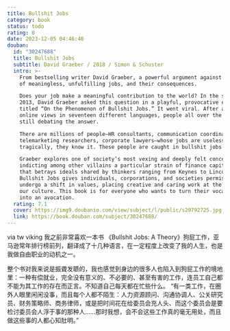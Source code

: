```yaml
---
title: Bullshit Jobs
category: book
status: todo
rating: 0
date: 2023-12-05 04:46:40
douban:
  id: "30247688"
  title: Bullshit Jobs
  subtitle: David Graeber / 2018 / Simon & Schuster
  intro: >-
    From bestselling writer David Graeber, a powerful argument against the rise
    of meaningless, unfulfilling jobs, and their consequences.

    Does your job make a meaningful contribution to the world? In the spring of
    2013, David Graeber asked this question in a playful, provocative essay
    titled “On the Phenomenon of Bullshit Jobs.” It went viral. After a million
    online views in seventeen different languages, people all over the world are
    still debating the answer.

    There are millions of people—HR consultants, communication coordinators,
    telemarketing researchers, corporate lawyers—whose jobs are useless, and,
    tragically, they know it. These people are caught in bullshit jobs.

    Graeber explores one of society’s most vexing and deeply felt concerns,
    indicting among other villains a particular strain of finance capitalism
    that betrays ideals shared by thinkers ranging from Keynes to Lincoln.
    Bullshit Jobs gives individuals, corporations, and societies permission to
    undergo a shift in values, placing creative and caring work at the center of
    our culture. This book is for everyone who wants to turn their vocation back
    into an avocation.
  rating: 7.1
  cover: https://img9.doubanio.com/view/subject/l/public/s29792725.jpg
  link: https://book.douban.com/subject/30247688/
---
```


via tw viking 我之前非常喜欢一本书 《Bullshit Jobs: A Theory》狗屁工作，亚马逊常年排行榜前列，翻译成了十几种语言，在一定程度上改变了我的人生，也是我做自由职业的动机之一。

整个书对我来说是振聋发聩的，我也感觉到身边的很多人也陷入到狗屁工作的境地里：一种有偿就业，完全没有意义的、不必要的、甚至有害的工作，连员工自己都不能为其工作的存在而正言。不知道自己每天都在忙些什么。
“有一类工作，在圈外人眼里闲闲没事，而且每个人都不陌生：人力资源顾问、沟通协调人、公关研究员、财务策略师、商务律师，或是把时间花在给委员会充人头、而这个委员会是要检讨委员会人浮于事的那种人……那时我想，会不会这些工作真的毫无用处，而且做这些事的人都心知肚明。”
